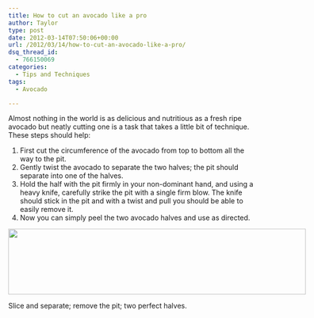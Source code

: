 ```yaml
---
title: How to cut an avocado like a pro
author: Taylor
type: post
date: 2012-03-14T07:50:06+00:00
url: /2012/03/14/how-to-cut-an-avocado-like-a-pro/
dsq_thread_id:
  - 766150069
categories:
  - Tips and Techniques
tags:
  - Avocado

---
```

Almost nothing in the world is as delicious and nutritious as a fresh ripe avocado but neatly cutting one is a task that takes a little bit of technique. These steps should help:

  1. First cut the circumference of the avocado from top to bottom all the way to the pit.
  2. Gently twist the avocado to separate the two halves; the pit should separate into one of the halves.
  3. Hold the half with the pit firmly in your non-dominant hand, and using a heavy knife, carefully strike the pit with a single firm blow. The knife should stick in the pit and with a twist and pull you should be able to easily remove it.
  4. Now you can simply peel the two avocado halves and use as directed.

<div id="attachment_106" style="width: 610px" class="wp-caption alignright">
  <a href="{{% mediaroot %}}uploads/2012/03/cutting-palta1.jpg" rel="lightbox[103]"><img class=" wp-image-106   " title="Slice and separate; remove the pit; two perfect halves." src="{{% mediaroot %}}uploads/2012/03/cutting-palta1.jpg" alt="" width="600" height="132.7" srcset="{{% mediaroot %}}uploads/2012/03/cutting-palta1-300x66.jpg 300w, {{% mediaroot %}}uploads/2012/03/cutting-palta1-500x110.jpg 500w, {{% mediaroot %}}uploads/2012/03/cutting-palta1.jpg 800w" sizes="(max-width: 800px) 100vw, 800px" /></a>
  
  <p class="wp-caption-text">
    Slice and separate; remove the pit; two perfect halves.
  </p>
</div>

&nbsp;